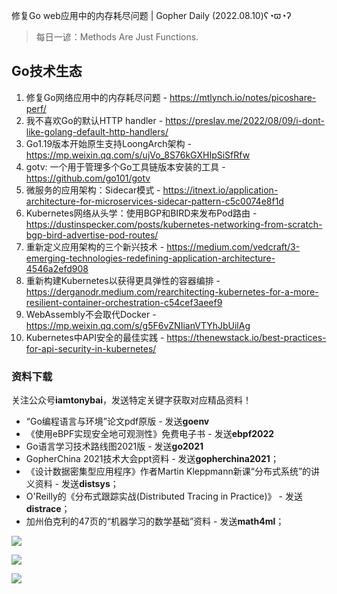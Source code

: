 修复Go web应用中的内存耗尽问题 | Gopher Daily (2022.08.10)ʕ◔ϖ◔ʔ

>每日一谚：Methods Are Just Functions.
 
## Go技术生态

1. 修复Go网络应用中的内存耗尽问题 - https://mtlynch.io/notes/picoshare-perf/
2. 我不喜欢Go的默认HTTP handler - https://preslav.me/2022/08/09/i-dont-like-golang-default-http-handlers/
3. Go1.19版本开始原生支持LoongArch架构 - https://mp.weixin.qq.com/s/ujVo_8S76kGXHIpSiSfRfw
4. gotv: 一个用于管理多个Go工具链版本安装的工具 - https://github.com/go101/gotv
5. 微服务的应用架构：Sidecar模式 - https://itnext.io/application-architecture-for-microservices-sidecar-pattern-c5c0074e8f1d
6. Kubernetes网络从头学：使用BGP和BIRD来发布Pod路由 - https://dustinspecker.com/posts/kubernetes-networking-from-scratch-bgp-bird-advertise-pod-routes/
7. 重新定义应用架构的三个新兴技术 - https://medium.com/vedcraft/3-emerging-technologies-redefining-application-architecture-4546a2efd908
8. 重新构建Kubernetes以获得更具弹性的容器编排 - https://derganodr.medium.com/rearchitecting-kubernetes-for-a-more-resilient-container-orchestration-c54cef3aeef9
9. WebAssembly不会取代Docker - https://mp.weixin.qq.com/s/g5F6vZNIianVTYhJbUilAg
10. Kubernetes中API安全的最佳实践 - https://thenewstack.io/best-practices-for-api-security-in-kubernetes/

### 资料下载

关注公众号**iamtonybai**，发送特定关键字获取对应精品资料！

* “Go编程语言与环境”论文pdf原版 - 发送**goenv**
* 《使用eBPF实现安全地可观测性》免费电子书 - 发送**ebpf2022**
* Go语言学习技术路线图2021版 - 发送**go2021**
* GopherChina 2021技术大会ppt资料 - 发送**gopherchina2021**；
* 《设计数据密集型应用程序》作者Martin Kleppmann新课“分布式系统”的讲义资料 - 发送**distsys**；
* O'Reilly的《分布式跟踪实战(Distributed Tracing in Practice)》 - 发送**distrace**；
* 加州伯克利的47页的“机器学习的数学基础”资料 - 发送**math4ml**；

![](https://mmbiz.qpic.cn/mmbiz_png/cH6WzfQ94mb54jsFJZ3Knmz8obUsf3PBShthmdSw5E01TcYmUReGkj0BWpxHak1HlnlzHvLmKax53YSGr7aNlA/0?wx_fmt=png)

![](https://mmbiz.qpic.cn/mmbiz_png/cH6WzfQ94mZsOgPXTXZgWiaE03ib9r9WFJXC6xJCA5Y6VSesOZqlGxYfODibvR7UPGxiaM7SZZNQZkRtggPXEfBdwQ/0?wx_fmt=png)

![](https://mmbiz.qpic.cn/mmbiz_png/cH6WzfQ94mb54jsFJZ3Knmz8obUsf3PBrSoqeMvoWCticN2cpU64fJ0FYQdXJhP7ia7WRh8628uOAsQYeE2NibRRw/0?wx_fmt=png)

